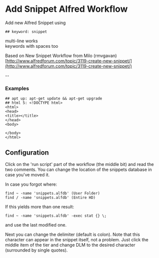 Add Snippet Alfred Workflow
========

Add new Alfred Snippet using

	## keyword: snippet

multi-line works  
keywords with spaces too


Based on New Snippet Workflow from Milo (rmvgavan)    
[http://www.alfredforum.com/topic/3119-create-new-snippet/](http://www.alfredforum.com/topic/3119-create-new-snippet/)
  
--

### Examples


	## apt up: apt-get update && apt-get upgrade 
	## html 5: <!DOCTYPE html>
	<html>
	<head>
	<title></title>
	</head>
	<body>
	
	</body>
	</html>


## Configuration
Click on the 'run script' part of the workflow (the middle bit) and read the two comments. You can change the location of the snippets database in case you've moved it. 

In case you forgot where:

	find ~ -name 'snippets.alfdb' (User Folder)
	find / -name 'snippets.alfdb' (Entire HD)

If this yields more than one result:

	find ~ -name 'snippets.alfdb' -exec stat {} \;
	

and use the last modified one.

Next you can change the delimiter (default is colon). Note that this character can appear in the snippet itself, not a problem. Just click the middle item of the tier and change DLM to the desired character (surrounded by single quotes).